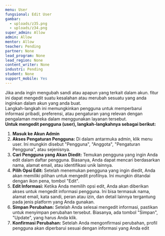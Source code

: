 ```yaml
---
menu: User
fungsional: Edit User
gambar:
  - uploads/z35.png
  - uploads/z34.png
super_admin: Allow
admin: Allow
mentor: Allow
teacher: Pending
partner: None
lead_program: None
lead_region: None
content_writer: None
industri: Pending
student: None
support_mobile: Yes
---
```

J﻿ika anda ingin mengubah sandi atau apapun yang terkait dalam akun. fitur ini dapat mengedit suatu kesalahan atau merubah sesuatu yang anda inginkan dalam akun yang anda buat.\
Langkah-langkah ini memungkinkan pengguna untuk memperbarui informasi pribadi, preferensi, atau pengaturan yang relevan dengan pengalaman mereka dalam menggunakan layanan tersebut.\
**Untuk mengedit pengguna (user), langkah-langkahnya sebagai berikut:**

1. **Masuk ke Akun Admin**
2. **Akses Pengaturan Pengguna:**
   Di dalam antarmuka admin, klik menu user. Ini mungkin disebut "Pengguna", "Anggota", "Pengaturan Pengguna", atau sejenisnya.
3. **Cari Pengguna yang Akan Diedit:**
   Temukan pengguna yang ingin Anda edit dalam daftar pengguna. Biasanya, Anda dapat mencari berdasarkan nama, alamat email, atau identifikasi unik lainnya.
4. **Pilih Opsi Edit:**
   Setelah menemukan pengguna yang ingin diedit, Anda akan memiliki pilihan untuk mengedit profilnya. Ini mungkin ditandai dengan ikon pena, tombol "Edit".
5. **Edit Informasi:**
   Ketika Anda memilih opsi edit, Anda akan diberikan akses untuk mengedit informasi pengguna. Ini bisa termasuk nama, alamat email, kata sandi, peran atau izin, dan detail lainnya tergantung pada jenis platform yang Anda gunakan.
6. **Simpan Perubahan:**
   Setelah Anda selesai mengedit informasi, pastikan untuk menyimpan perubahan tersebut. Biasanya, ada tombol "Simpan", "Update", yang harus Anda klik.
7. **Konfirmasi Perubahan:**
   Setelah Anda mengonfirmasi perubahan, profil pengguna akan diperbarui sesuai dengan informasi yang Anda edit
